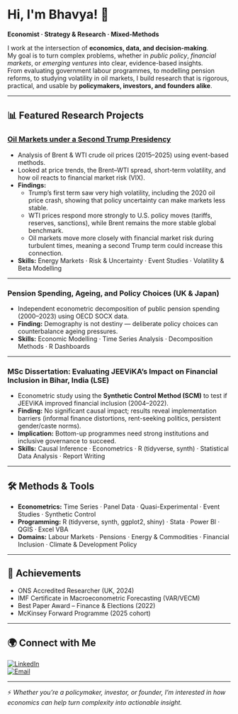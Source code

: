# Hi, I'm Bhavya! 👋  
**Economist · Strategy & Research · Mixed-Methods**  

I work at the intersection of **economics, data, and decision-making**.  
My goal is to turn complex problems, whether in *public policy*, *financial markets*, or *emerging ventures* into clear, evidence-based insights.  
From evaluating government labour programmes, to modelling pension reforms, to studying volatility in oil markets, I build research that is rigorous, practical, and usable by **policymakers, investors, and founders alike**.  

---

## 📊 Featured Research Projects

### [Oil Markets under a Second Trump Presidency](https://github.com/bhavyasingh1409/oil-markets-brent-wti/blob/main/README.md)  
- Analysis of Brent & WTI crude oil prices (2015–2025) using event-based methods.  
- Looked at price trends, the Brent–WTI spread, short-term volatility, and how oil reacts to financial market risk (VIX).  
- **Findings:**  
  - Trump’s first term saw very high volatility, including the 2020 oil price crash, showing that policy uncertainty can make markets less stable.  
  - WTI prices respond more strongly to U.S. policy moves (tariffs, reserves, sanctions), while Brent remains the more stable global benchmark.  
  - Oil markets move more closely with financial market risk during turbulent times, meaning a second Trump term could increase this connection.   
- **Skills:** Energy Markets · Risk & Uncertainty · Event Studies · Volatility & Beta Modelling  

---
### Pension Spending, Ageing, and Policy Choices (UK & Japan)  
- Independent econometric decomposition of public pension spending (2000–2023) using OECD SOCX data.  
- **Finding:** Demography is not destiny — deliberate policy choices can counterbalance ageing pressures.  
- **Skills:** Economic Modelling · Time Series Analysis · Decomposition Methods · R Dashboards  

---

### MSc Dissertation: Evaluating JEEViKA’s Impact on Financial Inclusion in Bihar, India (LSE)  
- Econometric study using the **Synthetic Control Method (SCM)** to test if JEEViKA improved financial inclusion (2004–2022).  
- **Finding:** No significant causal impact; results reveal implementation barriers (informal finance distortions, rent-seeking politics, persistent gender/caste norms).  
- **Implication:** Bottom-up programmes need strong institutions and inclusive governance to succeed.  
- **Skills:** Causal Inference · Econometrics · R (tidyverse, synth) · Statistical Data Analysis · Report Writing  

---

## 🛠️ Methods & Tools
- **Econometrics:** Time Series · Panel Data · Quasi-Experimental · Event Studies · Synthetic Control  
- **Programming:** R (tidyverse, synth, ggplot2, shiny) · Stata · Power BI · QGIS · Excel VBA  
- **Domains:** Labour Markets · Pensions · Energy & Commodities · Financial Inclusion · Climate & Development Policy  

---

## 📌 Achievements
- ONS Accredited Researcher (UK, 2024)  
- IMF Certificate in Macroeconometric Forecasting (VAR/VECM)  
- Best Paper Award – Finance & Elections (2022)  
- McKinsey Forward Programme (2025 cohort)  

---

## 🌍 Connect with Me  
[![LinkedIn](https://img.shields.io/badge/LinkedIn-blue?logo=linkedin&logoColor=white)](https://www.linkedin.com/in/bhavya-singh-709505205/)  
[![Email](https://img.shields.io/badge/Email-red?logo=gmail&logoColor=white)](mailto:bhavyasingh1409@gmail.com)  

---

⚡ *Whether you’re a policymaker, investor, or founder, I’m interested in how economics can help turn complexity into actionable insight.*  
